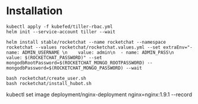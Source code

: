 # Installation

```
kubectl apply -f kubefed/tiller-rbac.yml
helm init --service-account tiller --wait

helm install stable/rocketchat --name rocketchat --namespace rocketchat --values rocketchat/rocketchat.values.yml --set extraEnv="- name: ADMIN_USERNAME \n    value: admin\n  - name: ADMIN_PASS\n    value: $(ROCKETCHAT_PASSWORD)" --set mongodbRootPassword=$(ROCKETCHAT_MONGO_ROOTPASSWORD) --mongodbPassword=$(ROCKETCHAT_MONGO_PASSWORD) --wait

bash rocketchat/create_user.sh
bash rocketchat/install_hubot.sh
```


kubectl set image deployment/nginx-deployment nginx=nginx:1.9.1 --record